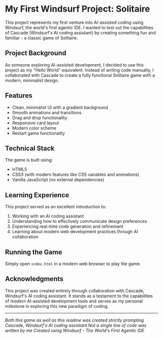 # My First Windsurf Project: Solitaire

This project represents my first venture into AI-assisted coding using Windsurf, the world's first agentic IDE. I wanted to test out the capabilities of Cascade (Windsurf's AI coding assistant) by creating something fun and familiar - a classic game of Solitaire.

## Project Background

As someone exploring AI-assisted development, I decided to use this project as my "Hello World" equivalent. Instead of writing code manually, I collaborated with Cascade to create a fully functional Solitaire game with a modern, minimalist design.

## Features

- Clean, minimalist UI with a gradient background
- Smooth animations and transitions
- Drag and drop functionality
- Responsive card layout
- Modern color scheme
- Restart game functionality

## Technical Stack

The game is built using:
- HTML5
- CSS3 (with modern features like CSS variables and animations)
- Vanilla JavaScript (no external dependencies)

## Learning Experience

This project served as an excellent introduction to:
1. Working with an AI coding assistant
2. Understanding how to effectively communicate design preferences
3. Experiencing real-time code generation and refinement
4. Learning about modern web development practices through AI collaboration

## Running the Game

Simply open `index.html` in a modern web browser to play the game.

## Acknowledgments

This project was created entirely through collaboration with Cascade, Windsurf's AI coding assistant. It stands as a testament to the capabilities of modern AI-assisted development tools and serves as my personal milestone in exploring this new paradigm of coding.

---
*Both this game as well as this readme was created strictly prompting Cascade, Windsurf's AI coding assistant.Not a single line of code was written by me Created using Windsurf - The World's First Agentic IDE*
